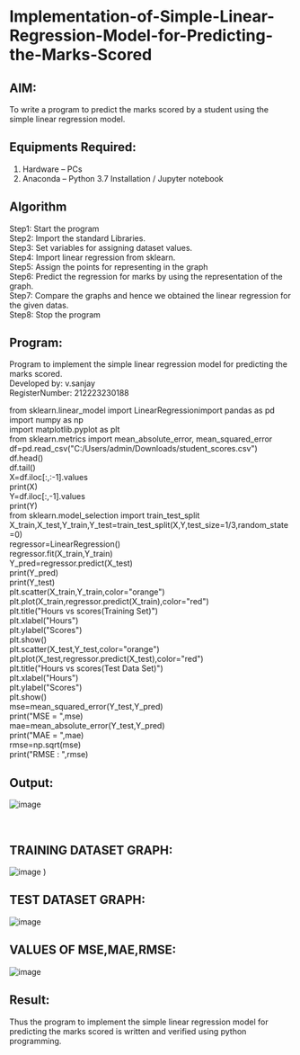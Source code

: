 # Implementation-of-Simple-Linear-Regression-Model-for-Predicting-the-Marks-Scored

## AIM:
To write a program to predict the marks scored by a student using the simple linear regression model.

## Equipments Required:
1. Hardware – PCs
2. Anaconda – Python 3.7 Installation / Jupyter notebook

## Algorithm
Step1: Start the program     
Step2: Import the standard Libraries.    
Step3: Set variables for assigning dataset values.    
Step4: Import linear regression from sklearn.     
Step5: Assign the points for representing in the graph    
Step6: Predict the regression for marks by using the representation of the graph.     
Step7: Compare the graphs and hence we obtained the linear regression for the given datas.    
Step8: Stop the program   





## Program:                
Program to implement the simple linear regression model for predicting the marks scored.    
Developed by: v.sanjay    
RegisterNumber: 212223230188                                                                                                                                        
                                                                                                                                                                    
                                                                                                                                                                    
             
from sklearn.linear_model import LinearRegressionimport pandas as pd    
import numpy as np    
import matplotlib.pyplot as plt    
from sklearn.metrics import mean_absolute_error, mean_squared_error    
df=pd.read_csv("C:/Users/admin/Downloads/student_scores.csv")     
df.head()    
df.tail()    
X=df.iloc[:,:-1].values     
print(X)    
Y=df.iloc[:,-1].values    
print(Y)    
from sklearn.model_selection import train_test_split    
X_train,X_test,Y_train,Y_test=train_test_split(X,Y,test_size=1/3,random_state=0)    
regressor=LinearRegression()     
regressor.fit(X_train,Y_train)     
Y_pred=regressor.predict(X_test)     
print(Y_pred)     
print(Y_test)     
plt.scatter(X_train,Y_train,color="orange")    
plt.plot(X_train,regressor.predict(X_train),color="red")    
plt.title("Hours vs scores(Training Set)")    
plt.xlabel("Hours")     
plt.ylabel("Scores")    
plt.show()    
plt.scatter(X_test,Y_test,color="orange")    
plt.plot(X_test,regressor.predict(X_test),color="red")    
plt.title("Hours vs scores(Test Data Set)")    
plt.xlabel("Hours")    
plt.ylabel("Scores")    
plt.show()    
mse=mean_squared_error(Y_test,Y_pred)    
print("MSE = ",mse)    
mae=mean_absolute_error(Y_test,Y_pred)    
print("MAE = ",mae)    
rmse=np.sqrt(mse)    
print("RMSE : ",rmse)                                                                                                                                                                                                                                                                                                        
## Output:
![image](https://github.com/sanjayy2431/Implementation-of-Simple-Linear-Regression-Model-for-Predicting-the-Marks-Scored/assets/149365143/25ebac35-7d9f-4891-b1e6-bd6b25b922f0)

<br>

## TRAINING DATASET GRAPH:
![image](https://github.com/sanjayy2431/Implementation-of-Simple-Linear-Regression-Model-for-Predicting-the-Marks-Scored/assets/149365143/139036d6-8878-42d7-a9b5-b7d84953bd25)
)

## TEST DATASET GRAPH: 
 ![image](https://github.com/sanjayy2431/Implementation-of-Simple-Linear-Regression-Model-for-Predicting-the-Marks-Scored/assets/149365143/1043dca9-cb56-4162-b0b6-19d1ee34ef88)
## VALUES OF MSE,MAE,RMSE:
![image](https://github.com/sanjayy2431/Implementation-of-Simple-Linear-Regression-Model-for-Predicting-the-Marks-Scored/assets/149365143/f9e789d0-8dec-4253-80e0-3a2d74d458ee)                 




## Result:
 Thus the program to implement the simple linear regression model for predicting the marks scored is written and verified using python programming.
